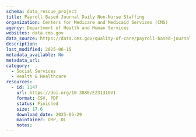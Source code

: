 ```yaml
---
schema: data_rescue_project 
title: Payroll Based Journal Daily Non-Nurse Staffing
organization: Centers for Medicare and Medicaid Services (CMS)
agency: Department of Health and Human Services
websites: data.cms.gov
data_source: https://data.cms.gov/quality-of-care/payroll-based-journal-daily-non-nurse-staffing
description: 
last_modified: 2025-06-15
metadata_available: No
metadata_url: 
category:
  - Social Services 
  - Health & Healthcare 
resources:
  - id: 1147
    url: https://doi.org/10.3886/E231310V1
    format: CSV, PDF
    status: Finished
    size: 17.6
    download_date: 2025-05-29
    maintainer: DRP, DL
    notes: 
---
```

